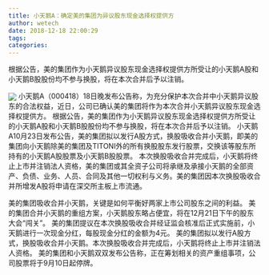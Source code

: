 ```yaml
---
title: 小天鹅A：确定美的集团为异议股东现金选择权提供方
author: wetech
date: 2018-12-18 22:00:29
tags: 
categories: 
---
```

根据公告，美的集团作为小天鹅异议股东现金选择权提供方所受让的小天鹅A股和小天鹅B股股份均不参与换股，将在本次合并后予以注销。
<!-- more -->
<img align="center" border="0" src="https://imgcdn.yicai.com/uppics/images/2018/12/20e02f80eed0b39e3ca6153105bb3027.jpg" />
小天鹅A（000418）18日晚发布公告称，为充分保护本次合并中小天鹅异议股东的合法权益，近日，公司已确认美的集团将作为本次合并小天鹅异议股东现金选择权提供方。
根据公告，美的集团作为小天鹅异议股东现金选择权提供方所受让的小天鹅A股和小天鹅B股股份均不参与换股，将在本次合并后予以注销。
小天鹅A10月23日发布公告，美的集团拟以发行A股方式，换股吸收合并小天鹅，即美的集团向小天鹅除美的集团及TITONI外的所有换股股东发行股票，交换该等股东所持有的小天鹅A股股票及小天鹅B股股票。
本次换股吸收合并完成后，小天鹅将终止上市并注销法人资格，美的集团或其全资子公司将承继及承接小天鹅的全部资产、负债、业务、人员、合同及其他一切权利与义务。美的集团因本次换股吸收合并所增发A股将申请在深交所主板上市流通。
 
 
美的集团吸收合并小天鹅，关键是如何平衡好两家上市公司股东之间的利益。
美的集团合并小天鹅的重组方案，小天鹅股东略占便宜，将在12月21日下午的股东大会“闯关”。
美的集团提议在本次换股吸收合并经证监会核准后正式实施前，小天鹅进行一次现金分红，每股现金分红的金额为4元。
美的集团拟以发行A股方式，换股吸收合并小天鹅。本次换股吸收合并完成后，小天鹅将终止上市并注销法人资格。
美的集团和小天鹅双双发布公告称，正在筹划相关的资产重组事项，公司股票将于9月10日起停牌。
